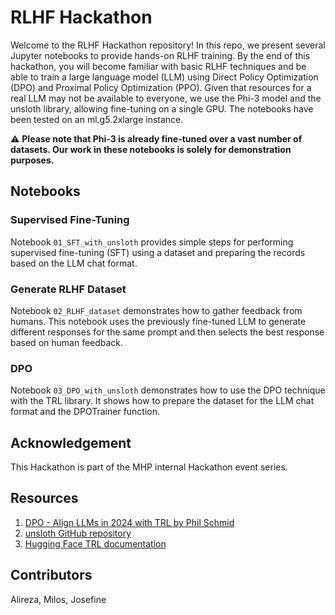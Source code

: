# RLHF Hackathon

Welcome to the RLHF Hackathon repository! In this repo, we present several Jupyter notebooks to provide hands-on RLHF training. By the end of this hackathon, you will become familiar with basic RLHF techniques and be able to train a large language model (LLM) using Direct Policy Optimization (DPO) and Proximal Policy Optimization (PPO). Given that resources for a real LLM may not be available to everyone, we use the Phi-3 model and the unsloth library, allowing fine-tuning on a single GPU. The notebooks have been tested on an ml.g5.2xlarge instance.

:warning: **Please note that Phi-3 is already fine-tuned over a vast number of datasets. Our work in these notebooks is solely for demonstration purposes.**

## Notebooks

### Supervised Fine-Tuning
Notebook `01_SFT_with_unsloth` provides simple steps for performing supervised fine-tuning (SFT) using a dataset and preparing the records based on the LLM chat format.

### Generate RLHF Dataset
Notebook `02_RLHF_dataset` demonstrates how to gather feedback from humans. This notebook uses the previously fine-tuned LLM to generate different responses for the same prompt and then selects the best response based on human feedback.

### DPO
Notebook `03_DPO_with_unsloth` demonstrates how to use the DPO technique with the TRL library. It shows how to prepare the dataset for the LLM chat format and the DPOTrainer function.

## Acknowledgement
This Hackathon is part of the MHP internal Hackathon event series.

## Resources
1. [DPO - Align LLMs in 2024 with TRL by Phil Schmid](https://www.philschmid.de/dpo-align-llms-in-2024-with-trl)
2. [unsloth GitHub repository](https://github.com/unslothai/unsloth)
3. [Hugging Face TRL documentation](https://huggingface.co/docs/trl/en/index)

## Contributors
Alireza, Milos, Josefine